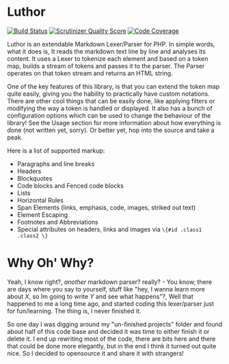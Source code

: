 Luthor
======
[![Build Status](https://secure.travis-ci.org/mpratt/Luthor.png?branch=master)](http://travis-ci.org/mpratt/Luthor)
[![Scrutinizer Quality Score](https://scrutinizer-ci.com/g/mpratt/Luthor/badges/quality-score.png?s=24c42108df50eba8149dfc291f549dfe0d317ef1)](https://scrutinizer-ci.com/g/mpratt/Luthor/)
[![Code Coverage](https://scrutinizer-ci.com/g/mpratt/Luthor/badges/coverage.png?s=537bc5b18469395beb0f944222c0b15bc72c9510)](https://scrutinizer-ci.com/g/mpratt/Luthor/)

Luthor is an extendable Markdown Lexer/Parser for PHP. In simple words, what it does is, It reads the markdown text line by line
and analyses its content. It uses a Lexer to tokenize each element and based on a token map, builds a stream of tokens and passes
it to the parser. The Parser operates on that token stream and returns an HTML string.

One of the key features of this library, is that you can extend the token map quite easily, giving you the hability to practically have
custom notations. There are other cool things that can be easily done, like applying filters or modifying the way a token is handled
or displayed. It also has a bunch of configuration options which can be used to change the behaviour of the library!
See the Usage section for more information about how everything is done (not written yet, sorry). Or better yet, hop into the source and take a peak.

Here is a list of supported markup:
- Paragraphs and line breaks
- Headers
- Blockquotes
- Code blocks and Fenced code blocks
- Lists
- Horizontal Rules
- Span Elements (links, emphasis, code, images, striked out text)
- Element Escaping
- Footnotes and Abbreviations
- Special attributes on headers, links and images via `\{#id .class1 .class2 \}`


Why Oh' Why?
===========
Yeah, I know right?, _another_ markdown parser? really? - You know, there are days where you say to yourself, stuff like
"hey, I wanna learn more about _X_, so Im going to write _Y_ and see what happens"?, Well that happened to me a long time ago,
and started coding this lexer/parser just for fun/learning. The thing is, I never finished it.

So one day I was digging around my "un-finished projects" folder and found about half of this code base and decided it was time
to either finish it or delete it. I end up rewriting most of the code, there are bits here and there that could be done more
elegantly, but in the end I think it turned out quite nice. So I decided to opensource it and share it with strangers!
